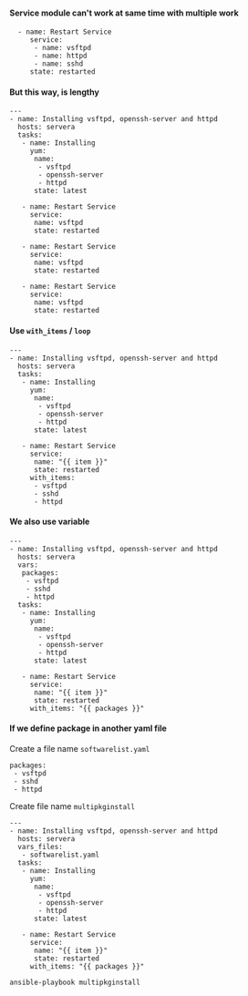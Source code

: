 

#### Service module can't work at same time with multiple work
```
  - name: Restart Service
     service:
      - name: vsftpd
      - name: httpd
      - name: sshd
     state: restarted
```
#### But this way, is lengthy 
```
---
- name: Installing vsftpd, openssh-server and httpd
  hosts: servera
  tasks:
   - name: Installing
     yum:
      name:
       - vsftpd
       - openssh-server
       - httpd
      state: latest

   - name: Restart Service
     service:
      name: vsftpd
      state: restarted

   - name: Restart Service
     service:
      name: vsftpd
      state: restarted

   - name: Restart Service
     service:
      name: vsftpd
      state: restarted

```


#### Use `with_items` / `loop`
```
---
- name: Installing vsftpd, openssh-server and httpd
  hosts: servera
  tasks:
   - name: Installing
     yum:
      name:
       - vsftpd
       - openssh-server
       - httpd
      state: latest

   - name: Restart Service
     service:
      name: "{{ item }}"
      state: restarted
     with_items:
      - vsftpd
      - sshd
      - httpd
```

#### We also use variable 

```
---
- name: Installing vsftpd, openssh-server and httpd
  hosts: servera
  vars:
   packages:
    - vsftpd
    - sshd
    - httpd
  tasks:
   - name: Installing
     yum:
      name:
       - vsftpd
       - openssh-server
       - httpd
      state: latest

   - name: Restart Service
     service:
      name: "{{ item }}"
      state: restarted
     with_items: "{{ packages }}"
```

#### If we define package in another yaml file
Create a file name `softwarelist.yaml`
```
packages:
 - vsftpd
 - sshd
 - httpd

```
Create file name `multipkginstall`
```
---
- name: Installing vsftpd, openssh-server and httpd
  hosts: servera
  vars_files:
   - softwarelist.yaml
  tasks:
   - name: Installing
     yum:
      name:
       - vsftpd
       - openssh-server
       - httpd
      state: latest

   - name: Restart Service
     service:
      name: "{{ item }}"
      state: restarted
     with_items: "{{ packages }}"
```
```
ansible-playbook multipkginstall
```
